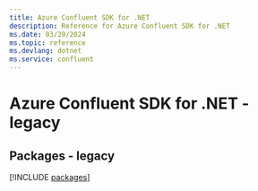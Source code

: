 ```yaml
---
title: Azure Confluent SDK for .NET
description: Reference for Azure Confluent SDK for .NET
ms.date: 03/29/2024
ms.topic: reference
ms.devlang: dotnet
ms.service: confluent
---
```

# Azure Confluent SDK for .NET - legacy
## Packages - legacy
[!INCLUDE [packages](confluent-index.md)]